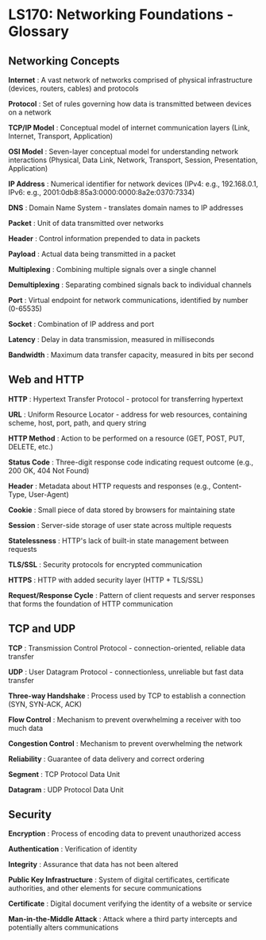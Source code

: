 # LS170: Networking Foundations - Glossary

## Networking Concepts

**Internet**
: A vast network of networks comprised of physical infrastructure (devices, routers, cables) and protocols

**Protocol**
: Set of rules governing how data is transmitted between devices on a network

**TCP/IP Model**
: Conceptual model of internet communication layers (Link, Internet, Transport, Application)

**OSI Model**
: Seven-layer conceptual model for understanding network interactions (Physical, Data Link, Network, Transport, Session, Presentation, Application)

**IP Address**
: Numerical identifier for network devices (IPv4: e.g., 192.168.0.1, IPv6: e.g., 2001:0db8:85a3:0000:0000:8a2e:0370:7334)

**DNS**
: Domain Name System - translates domain names to IP addresses

**Packet**
: Unit of data transmitted over networks

**Header**
: Control information prepended to data in packets

**Payload**
: Actual data being transmitted in a packet

**Multiplexing**
: Combining multiple signals over a single channel

**Demultiplexing**
: Separating combined signals back to individual channels

**Port**
: Virtual endpoint for network communications, identified by number (0-65535)

**Socket**
: Combination of IP address and port

**Latency**
: Delay in data transmission, measured in milliseconds

**Bandwidth**
: Maximum data transfer capacity, measured in bits per second

## Web and HTTP

**HTTP**
: Hypertext Transfer Protocol - protocol for transferring hypertext

**URL**
: Uniform Resource Locator - address for web resources, containing scheme, host, port, path, and query string

**HTTP Method**
: Action to be performed on a resource (GET, POST, PUT, DELETE, etc.)

**Status Code**
: Three-digit response code indicating request outcome (e.g., 200 OK, 404 Not Found)

**Header**
: Metadata about HTTP requests and responses (e.g., Content-Type, User-Agent)

**Cookie**
: Small piece of data stored by browsers for maintaining state

**Session**
: Server-side storage of user state across multiple requests

**Statelessness**
: HTTP's lack of built-in state management between requests

**TLS/SSL**
: Security protocols for encrypted communication

**HTTPS**
: HTTP with added security layer (HTTP + TLS/SSL)

**Request/Response Cycle**
: Pattern of client requests and server responses that forms the foundation of HTTP communication

## TCP and UDP

**TCP**
: Transmission Control Protocol - connection-oriented, reliable data transfer

**UDP**
: User Datagram Protocol - connectionless, unreliable but fast data transfer

**Three-way Handshake**
: Process used by TCP to establish a connection (SYN, SYN-ACK, ACK)

**Flow Control**
: Mechanism to prevent overwhelming a receiver with too much data

**Congestion Control**
: Mechanism to prevent overwhelming the network

**Reliability**
: Guarantee of data delivery and correct ordering

**Segment**
: TCP Protocol Data Unit

**Datagram**
: UDP Protocol Data Unit

## Security

**Encryption**
: Process of encoding data to prevent unauthorized access

**Authentication**
: Verification of identity

**Integrity**
: Assurance that data has not been altered

**Public Key Infrastructure**
: System of digital certificates, certificate authorities, and other elements for secure communications

**Certificate**
: Digital document verifying the identity of a website or service

**Man-in-the-Middle Attack**
: Attack where a third party intercepts and potentially alters communications
